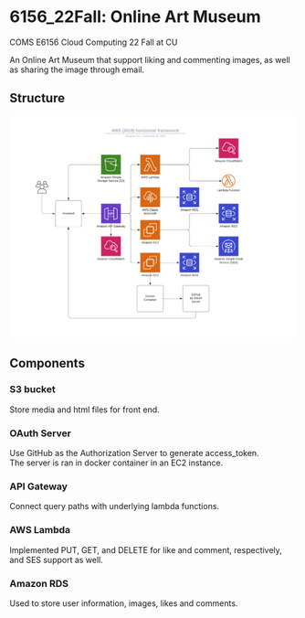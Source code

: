 # 6156_22Fall: Online Art Museum
COMS E6156 Cloud Computing 22 Fall at CU   
   
An Online Art Museum that support liking and commenting images, as well as
sharing the image through email.

## Structure
![](./images/Structure.png)

## Components
### S3 bucket
Store media and html files for front end.   

### OAuth Server
Use GitHub as the Authorization Server to generate access_token.   
The server is ran in docker container in an EC2 instance.   

### API Gateway
Connect query paths with underlying lambda functions.   

### AWS Lambda
Implemented PUT, GET, and DELETE for like and comment, respectively, 
and SES support as well.
### Amazon RDS
Used to store user information, images, likes and comments.

